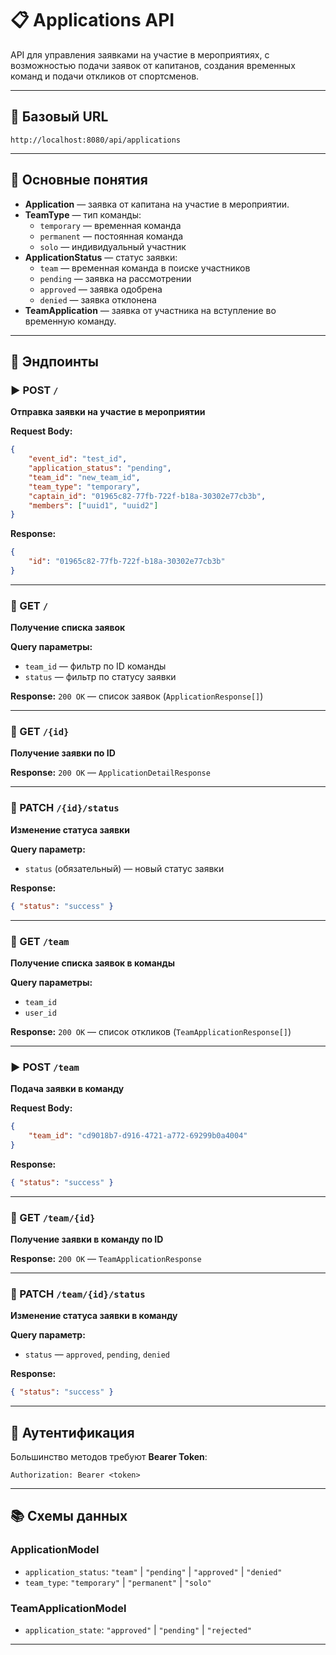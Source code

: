 # 📋 Applications API

API для управления заявками на участие в мероприятиях, с возможностью подачи заявок от капитанов, создания временных команд и подачи откликов от спортсменов.

---

## 🔗 Базовый URL

```
http://localhost:8080/api/applications
```

---

## 🧾 Основные понятия

-   **Application** — заявка от капитана на участие в мероприятии.
-   **TeamType** — тип команды:
    -   `temporary` — временная команда
    -   `permanent` — постоянная команда
    -   `solo` — индивидуальный участник
-   **ApplicationStatus** — статус заявки:
    -   `team` — временная команда в поиске участников
    -   `pending` — заявка на рассмотрении
    -   `approved` — заявка одобрена
    -   `denied` — заявка отклонена
-   **TeamApplication** — заявка от участника на вступление во временную команду.

---

## 📌 Эндпоинты

### ▶️ POST `/`

**Отправка заявки на участие в мероприятии**

**Request Body:**

```json
{
    "event_id": "test_id",
    "application_status": "pending",
    "team_id": "new_team_id",
    "team_type": "temporary",
    "captain_id": "01965c82-77fb-722f-b18a-30302e77cb3b",
    "members": ["uuid1", "uuid2"]
}
```

**Response:**

```json
{
    "id": "01965c82-77fb-722f-b18a-30302e77cb3b"
}
```

---

### 📄 GET `/`

**Получение списка заявок**

**Query параметры:**

-   `team_id` — фильтр по ID команды
-   `status` — фильтр по статусу заявки

**Response:** `200 OK` — список заявок (`ApplicationResponse[]`)

---

### 📄 GET `/{id}`

**Получение заявки по ID**

**Response:** `200 OK` — `ApplicationDetailResponse`

---

### 🔄 PATCH `/{id}/status`

**Изменение статуса заявки**

**Query параметр:**

-   `status` (обязательный) — новый статус заявки

**Response:**

```json
{ "status": "success" }
```

---

### 📄 GET `/team`

**Получение списка заявок в команды**

**Query параметры:**

-   `team_id`
-   `user_id`

**Response:** `200 OK` — список откликов (`TeamApplicationResponse[]`)

---

### ▶️ POST `/team`

**Подача заявки в команду**

**Request Body:**

```json
{
    "team_id": "cd9018b7-d916-4721-a772-69299b0a4004"
}
```

**Response:**

```json
{ "status": "success" }
```

---

### 📄 GET `/team/{id}`

**Получение заявки в команду по ID**

**Response:** `200 OK` — `TeamApplicationResponse`

---

### 🔄 PATCH `/team/{id}/status`

**Изменение статуса заявки в команду**

**Query параметр:**

-   `status` — `approved`, `pending`, `denied`

**Response:**

```json
{ "status": "success" }
```

---

## 🔐 Аутентификация

Большинство методов требуют **Bearer Token**:

```
Authorization: Bearer <token>
```

---

## 📚 Схемы данных

### ApplicationModel

-   `application_status`: `"team"` | `"pending"` | `"approved"` | `"denied"`
-   `team_type`: `"temporary"` | `"permanent"` | `"solo"`

### TeamApplicationModel

-   `application_state`: `"approved"` | `"pending"` | `"rejected"`

---
